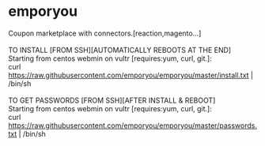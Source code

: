 # emporyou
Coupon marketplace with connectors.[reaction,magento...]<br/>
<br/>
TO INSTALL [FROM SSH][AUTOMATICALLY REBOOTS AT THE END]<br/>
Starting from centos webmin on vultr [requires:yum, curl, git.]:<br/>
curl https://raw.githubusercontent.com/emporyou/emporyou/master/install.txt | /bin/sh
<br/><br/>
TO GET PASSWORDS [FROM SSH][AFTER INSTALL & REBOOT]<br/>
Starting from centos webmin on vultr [requires:yum, curl, git.]:<br/>
curl https://raw.githubusercontent.com/emporyou/emporyou/master/passwords.txt | /bin/sh
